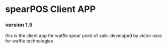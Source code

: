 # spearPOS Client APP

### version 1.5

this is the client app for waffle spear point of sale. developed by victor nara for waffle technologies
